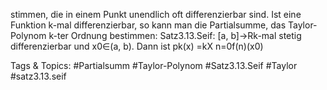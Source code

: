 stimmen, die in einem Punkt unendlich oft differenzierbar sind. Ist eine Funktion k-mal differenzierbar,
so kann man die Partialsumme, das Taylor-Polynom k-ter Ordnung bestimmen:
Satz3.13.Seif: [a, b]→Rk-mal stetig differenzierbar und x0∈(a, b). Dann ist
pk(x) =kX
n=0f(n)(x0)

   Tags & Topics:
   #Partialsumm
   #Taylor-Polynom
   #Satz3.13.Seif
   #Taylor
   #satz3.13.seif